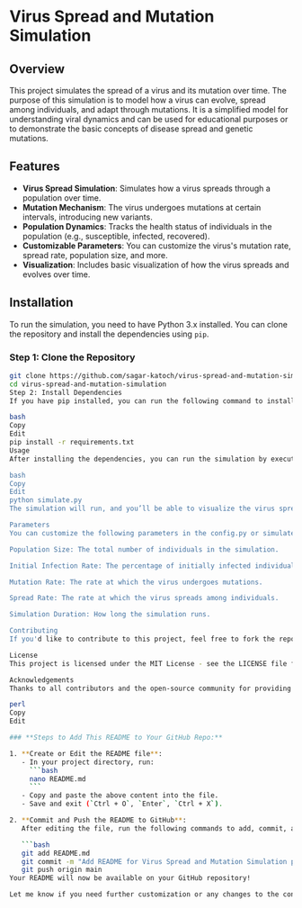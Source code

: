 # Virus Spread and Mutation Simulation

## Overview

This project simulates the spread of a virus and its mutation over time. The purpose of this simulation is to model how a virus can evolve, spread among individuals, and adapt through mutations. It is a simplified model for understanding viral dynamics and can be used for educational purposes or to demonstrate the basic concepts of disease spread and genetic mutations.

## Features

- **Virus Spread Simulation**: Simulates how a virus spreads through a population over time.
- **Mutation Mechanism**: The virus undergoes mutations at certain intervals, introducing new variants.
- **Population Dynamics**: Tracks the health status of individuals in the population (e.g., susceptible, infected, recovered).
- **Customizable Parameters**: You can customize the virus's mutation rate, spread rate, population size, and more.
- **Visualization**: Includes basic visualization of how the virus spreads and evolves over time.

## Installation

To run the simulation, you need to have Python 3.x installed. You can clone the repository and install the dependencies using `pip`.

### Step 1: Clone the Repository

```bash
git clone https://github.com/sagar-katoch/virus-spread-and-mutation-simulation.git
cd virus-spread-and-mutation-simulation
Step 2: Install Dependencies
If you have pip installed, you can run the following command to install the required libraries:

bash
Copy
Edit
pip install -r requirements.txt
Usage
After installing the dependencies, you can run the simulation by executing the main Python script. Here's an example:

bash
Copy
Edit
python simulate.py
The simulation will run, and you’ll be able to visualize the virus spread and mutations over time.

Parameters
You can customize the following parameters in the config.py or simulate.py file:

Population Size: The total number of individuals in the simulation.

Initial Infection Rate: The percentage of initially infected individuals.

Mutation Rate: The rate at which the virus undergoes mutations.

Spread Rate: The rate at which the virus spreads among individuals.

Simulation Duration: How long the simulation runs.

Contributing
If you'd like to contribute to this project, feel free to fork the repository and submit pull requests. Please follow the GitHub contributing guide.

License
This project is licensed under the MIT License - see the LICENSE file for details.

Acknowledgements
Thanks to all contributors and the open-source community for providing resources and support.

perl
Copy
Edit

### **Steps to Add This README to Your GitHub Repo:**

1. **Create or Edit the README file**:
   - In your project directory, run:
     ```bash
     nano README.md
     ```
   - Copy and paste the above content into the file.
   - Save and exit (`Ctrl + O`, `Enter`, `Ctrl + X`).

2. **Commit and Push the README to GitHub**:
   After editing the file, run the following commands to add, commit, and push the changes:

   ```bash
   git add README.md
   git commit -m "Add README for Virus Spread and Mutation Simulation project"
   git push origin main
Your README will now be available on your GitHub repository!

Let me know if you need further customization or any changes to the content.


